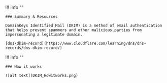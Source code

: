 !!! info ""

    ### Summary & Resources

    DomainKeys Identified Mail (DKIM) is a method of email authentication that helps prevent spammers and other malicious parties from impersonating a legitimate domain.

    [dns-dkim-record](https://www.cloudflare.com/learning/dns/dns-records/dns-dkim-record/)


!!! info ""

    ### How it works

    ![alt text](DKIM_Howitworks.png)

